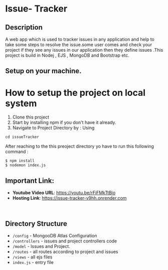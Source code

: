 # Issue- Tracker 
## Description
  A web app which is used to tracker issues in any application and help
  to take some steps to resolve the issue.some user comes and check your project
  if they see any issues in our application then they define issues .This project
  is build in Nodej , EJS , MongoDB and Bootstrap etc.
  
## Setup on your machine.
# How to setup the project on local system
  1. Clone this project
  2. Start by installing npm if you don't have it already.
  3. Navigate to Project Directory by : Using
  ```
  cd issueTracker
  
  ```
  
  After reaching to the this preoject directory yo have to run this following command :
  ```
  $ npm install
  $ nodemon index.js 
  ```
  
## Important Link:

- **Youtube Video URL**: https://youtu.be/rFiFMkTtBio
- **Hosting Link**: https://issue-tracker-v9hh.onrender.com

<br/>

  
## Directory Structure  
  * ```/config``` - MongooDB Atlas Configuration
  * ```/controllers``` - issues and project controllers code
  * ```/model``` - Issues and Project. 
  * ```/routes``` - all routes according to project and issues
  * ```/views``` - all ejs files
  * ```index.js``` - entry file
  
  
  
